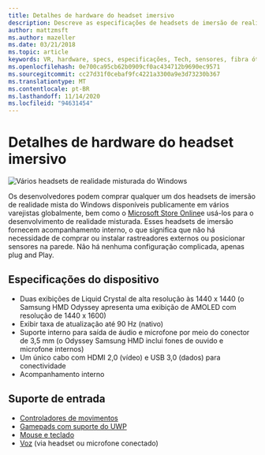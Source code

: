 ```yaml
---
title: Detalhes de hardware do headset imersivo
description: Descreve as especificações de headsets de imersão de realidade mista do Windows, fornecendo VR com acompanhamento interno (nenhuma configuração externa é necessária).
author: mattzmsft
ms.author: mazeller
ms.date: 03/21/2018
ms.topic: article
keywords: VR, hardware, specs, especificações, Tech, sensores, fibra ótica, exibição
ms.openlocfilehash: 0e700ca95cb62b0909cf0ac434712b9690ec9571
ms.sourcegitcommit: cc27d31f0cebaf9fc4221a3300a9e3d73230b367
ms.translationtype: MT
ms.contentlocale: pt-BR
ms.lasthandoff: 11/14/2020
ms.locfileid: "94631454"
---
```

# <a name="immersive-headset-hardware-details"></a>Detalhes de hardware do headset imersivo

![Vários headsets de realidade misturada do Windows](images/MR-headsets.png)

Os desenvolvedores podem comprar qualquer um dos headsets de imersão de realidade mista do Windows disponíveis publicamente em vários varejistas globalmente, bem como o [Microsoft Store Online](https://www.microsoft.com/store/collections/VRandMixedrealityheadsets)e usá-los para o desenvolvimento de realidade misturada. Esses headsets de imersão fornecem acompanhamento interno, o que significa que não há necessidade de comprar ou instalar rastreadores externos ou posicionar sensores na parede. Não há nenhuma configuração complicada, apenas plug and Play.

## <a name="device-specifications"></a>Especificações do dispositivo
* Duas exibições de Liquid Crystal de alta resolução às 1440 x 1440 (o Samsung HMD Odyssey apresenta uma exibição de AMOLED com resolução de 1440 x 1600)
* Exibir taxa de atualização até 90 Hz (nativo)
* Suporte interno para saída de áudio e microfone por meio do conector de 3,5 mm (o Odyssey Samsung HMD inclui fones de ouvido e microfone internos)
* Um único cabo com HDMI 2,0 (vídeo) e USB 3,0 (dados) para conectividade
* Acompanhamento interno

## <a name="input-support"></a>Suporte de entrada
* [Controladores de movimentos](../design/motion-controllers.md)
* [Gamepads com suporte do UWP](hardware-accessories.md)
* [Mouse e teclado](hardware-accessories.md)
* [Voz](../design/voice-input.md) (via headset ou microfone conectado)

